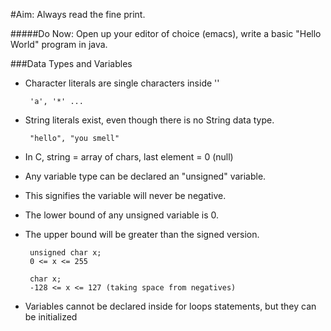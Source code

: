 #Aim: Always read the fine print.

#####Do Now: Open up your editor of choice (emacs), write a basic "Hello World" program in java.

###Data Types and Variables
 - Character literals are single characters inside ''

		'a', '*' ...

-  String literals exist, even though there is no String data type.

		"hello", "you smell"

- In C, string = array of chars, last element = 0 (null)

- Any variable type can be declared an "unsigned" variable.
- This signifies the variable will never be negative.
 - The lower bound of any unsigned variable is 0.
 - The upper bound will be greater than the signed version.

		unsigned char x;
		0 <= x <= 255

		char x;
		-128 <= x <= 127 (taking space from negatives)

- Variables cannot be declared inside for loops statements, but they can be initialized

